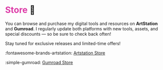 # **<span style="color:rgb(221, 59, 167);">Store</span>** :shopping_cart:

You can browse and purchase my digital tools and resources on **ArtStation** and **Gumroad**. I regularly update both platforms with new tools, assets, and special discounts — so be sure to check back often!

Stay tuned for exclusive releases and limited-time offers!

:fontawesome-brands-artstation: [Artstation Store](https://www.artstation.com/michailisaakidis/store?tab=digital_product)

:simple-gumroad: [Gumroad Store](https://mike3d.gumroad.com/)
